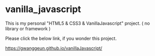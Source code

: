 # vanilla_javascript

This is my personal "HTML5 & CSS3 & VanillaJavascript" project. ( no library or framework )

Please click the below link, if you wonder this project.

https://gwanggeun.github.io/vanillaJavascript/
